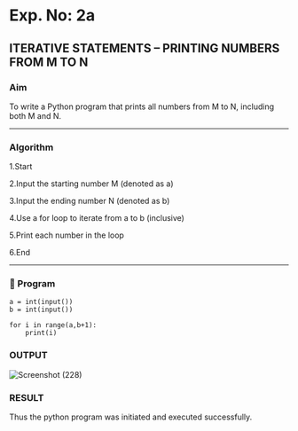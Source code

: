 # Exp. No: 2a  
## ITERATIVE STATEMENTS – PRINTING NUMBERS FROM M TO N

###  Aim
To write a Python program that prints all numbers from M to N, including both M and N.

---

###  Algorithm

1.Start

2.Input the starting number M (denoted as a)

3.Input the ending number N (denoted as b)

4.Use a for loop to iterate from a to b (inclusive)

5.Print each number in the loop

6.End

---

### 🧾 Program

```
a = int(input())
b = int(input())

for i in range(a,b+1):
    print(i)

```
### OUTPUT
![Screenshot (228)](https://github.com/user-attachments/assets/6a89c4f5-c551-4d58-b1d8-1965c85c30f2)

### RESULT
Thus the python program was initiated and executed successfully.
